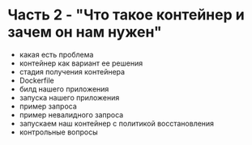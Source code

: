 # Часть 2 - "Что такое контейнер и зачем он нам нужен"

- какая есть проблема
- контейнер как вариант ее решения
- стадия получения контейнера
- Dockerfile
- билд нашего приложения
- запуска нашего приложения
- пример запроса
- пример невалидного запроса
- запускаем наш контейнер с политикой восстановления
- контрольные вопросы
